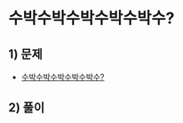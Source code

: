# 수박수박수박수박수박수?
## 1) 문제
- [수박수박수박수박수박수?](https://school.programmers.co.kr/learn/courses/30/lessons/12922)

## 2) 풀이
```java

```